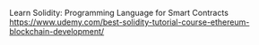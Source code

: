 Learn Solidity: Programming Language for Smart Contracts
https://www.udemy.com/best-solidity-tutorial-course-ethereum-blockchain-development/



